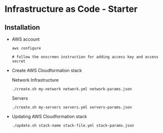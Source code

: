 # Infrastructure as Code - Starter

## Installation

- AWS account
    ```
    aws configure

    # follow the onscreen instruction for adding access key and access secret
    ```

- Create AWS Cloudformation stack
    
    Network Infrastructure
    ```
    ./create.sh my-network network.yml network-params.json 
    ```

    Servers
    ```
    ./create.sh my-servers servers.yml servers-params.json 
    ```

- Updating AWS Cloudformation stack
    ```
    ./update.sh stack-name stack-file.yml stack-params.json
    ```